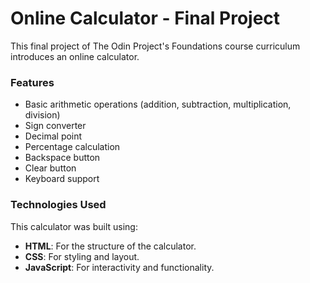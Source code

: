 # Online Calculator - Final Project

This final project of The Odin Project's Foundations course curriculum introduces an online calculator.  

### Features
- Basic arithmetic operations (addition, subtraction, multiplication, division)
- Sign converter
- Decimal point
- Percentage calculation
- Backspace button
- Clear button
- Keyboard support

### Technologies Used
This calculator was built using:
- **HTML**: For the structure of the calculator.
- **CSS**: For styling and layout.
- **JavaScript**: For interactivity and functionality.